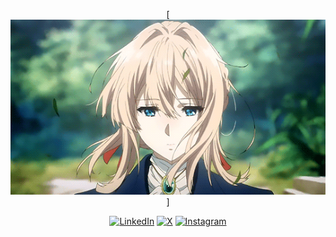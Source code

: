 <div align="center">

[![Violet Evergarden!](assets/violet-evergarden.gif)]
  
</div>
<div align="center">
  
[![LinkedIn](https://img.shields.io/badge/linkedin-%230077B5.svg?style=for-the-badge&logo=linkedin&logoColor=white)](https://www.linkedin.com/in/fadlin-azhary-b00b80143/)
[![X](https://img.shields.io/badge/X-%23000000.svg?style=for-the-badge&logo=X&logoColor=white)](https://x.com/FadlinAzhary)
[![Instagram](https://img.shields.io/badge/Instagram-%23E4405F.svg?style=for-the-badge&logo=Instagram&logoColor=white)](https://www.instagram.com/fadlindff/)

</div>

